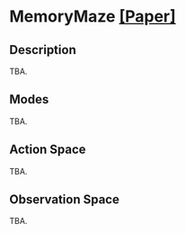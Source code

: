 # MemoryMaze [[Paper]](https://arxiv.org/abs/2210.13383)

## Description
TBA.


## Modes
TBA.



## Action Space
TBA.



## Observation Space

TBA.